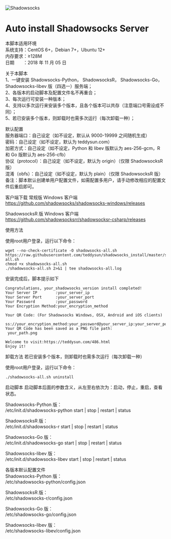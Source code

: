 ![Shadowsocks](https://github.com/teddysun/shadowsocks_install/raw/master/shadowsocks.png)
# Auto install Shadowsocks Server

本脚本适用环境<br>
系统支持：CentOS 6+，Debian 7+，Ubuntu 12+<br>
内存要求：≥128M<br>
日期　　：2018 年 11 月 05 日<br>

关于本脚本<br>
1、一键安装 Shadowsocks-Python， ShadowsocksR， Shadowsocks-Go， Shadowsocks-libev 版（四选一）服务端；<br>
2、各版本的启动脚本及配置文件名不再重合；<br>
3、每次运行可安装一种版本；<br>
4、支持以多次运行来安装多个版本，且各个版本可以共存（注意端口号需设成不同）；<br>
5、若已安装多个版本，则卸载时也需多次运行（每次卸载一种）；<br>

默认配置<br>
服务器端口：自己设定（如不设定，默认从 9000-19999 之间随机生成）<br>
密码：自己设定（如不设定，默认为 teddysun.com）<br>
加密方式：自己设定（如不设定，Python 和 libev 版默认为 aes-256-gcm，R 和 Go 版默认为 aes-256-cfb）<br>
协议（protocol）：自己设定（如不设定，默认为 origin）（仅限 ShadowsocksR 版）<br>
混淆（obfs）：自己设定（如不设定，默认为 plain）（仅限 ShadowsocksR 版）<br>
备注：脚本默认创建单用户配置文件，如需配置多用户，请手动修改相应的配置文件后重启即可。<br>

客户端下载
常规版 Windows 客户端
https://github.com/shadowsocks/shadowsocks-windows/releases

ShadowsocksR 版 Windows 客户端
https://github.com/shadowsocksrr/shadowsocksr-csharp/releases

使用方法

使用root用户登录，运行以下命令：

<pre><code>wget --no-check-certificate -O shadowsocks-all.sh https://raw.githubusercontent.com/teddysun/shadowsocks_install/master/shadowsocks-all.sh
chmod +x shadowsocks-all.sh
./shadowsocks-all.sh 2>&1 | tee shadowsocks-all.log</code></pre>

安装完成后，脚本提示如下
<pre><code>Congratulations, your_shadowsocks_version install completed!
Your Server IP        :your_server_ip
Your Server Port      :your_server_port
Your Password         :your_password
Your Encryption Method:your_encryption_method

Your QR Code: (For Shadowsocks Windows, OSX, Android and iOS clients)
 ss://your_encryption_method:your_password@your_server_ip:your_server_port
Your QR Code has been saved as a PNG file path:
 your_path.png

Welcome to visit:https://teddysun.com/486.html
Enjoy it!</code></pre>
卸载方法
若已安装多个版本，则卸载时也需多次运行（每次卸载一种）

使用root用户登录，运行以下命令：

<pre><code>./shadowsocks-all.sh uninstall</code></pre>
启动脚本
启动脚本后面的参数含义，从左至右依次为：启动，停止，重启，查看状态。

Shadowsocks-Python 版：<br>
/etc/init.d/shadowsocks-python start | stop | restart | status

ShadowsocksR 版：<br>
/etc/init.d/shadowsocks-r start | stop | restart | status

Shadowsocks-Go 版：<br>
/etc/init.d/shadowsocks-go start | stop | restart | status

Shadowsocks-libev 版：<br>
/etc/init.d/shadowsocks-libev start | stop | restart | status

各版本默认配置文件<br>
Shadowsocks-Python 版：<br>
/etc/shadowsocks-python/config.json

ShadowsocksR 版：<br>
/etc/shadowsocks-r/config.json

Shadowsocks-Go 版：<br>
/etc/shadowsocks-go/config.json

Shadowsocks-libev 版：<br>
/etc/shadowsocks-libev/config.json
